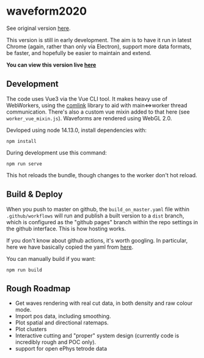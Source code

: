 # waveform2020

See original version [here](https://github.com/d1manson/waveform).

This version is still in early development. The aim is to have it run
in latest Chrome (again, rather than only via Electron), support more
data formats, be faster, and hopefully be easier to maintain and extend.

**You can view this version live [here](https://d1manson.github.io/waveform2020)**

## Development

The code uses Vue3 via the Vue CLI tool. It makes heavy use of WebWorkers,
using the [comlink](https://github.com/GoogleChromeLabs/comlink) library to
aid with main<=>worker thread communication. There's also a custom vue mixin
added to that here (see `worker_vue_mixin.js`). Waveforms are rendered using
WebGL 2.0.

Devloped using node 14.13.0, install dependencies with:

```
npm install
```

During development use this command:

```
npm run serve
```

This hot reloads the bundle, though changes to the worker don't hot reload.

## Build & Deploy

When you push to master on github, the `build_on_master.yaml` file within
`.github/workflows` will run and publish a built version to a `dist` branch,
which is configured as the "github pages" branch within the repo settings in the
github interface. This is how hosting works.

If you don't know about github actions, it's worth googling. In particular,
here we have basically copied the yaml from [here](https://github.com/marketplace/actions/deploy-to-github-pages).

You can manually build if you want:

```
npm run build
```

## Rough Roadmap

- Get waves rendering with real cut data, in both density and raw colour mode.
- Import pos data, including smoothing.
- Plot spatial and directional ratemaps.
- Plot clusters
- Interactive cutting and "proper" system design (currently code is incredibly rough and POC only).
- support for open ePhys tetrode data
